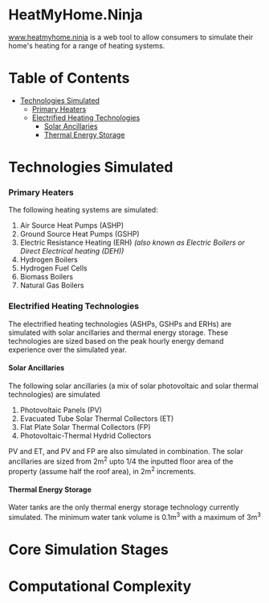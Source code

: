# HeatMyHome.Ninja
www.heatmyhome.ninja is a web tool to allow consumers to simulate their home's heating for a range of heating systems.

# Table of Contents

- [Technologies Simulated](#technologies-simulated)
    - [Primary Heaters](#primary-heaters)
    - [Electrified Heating Technologies](#electrified-heating-technologies)
        - [Solar Ancillaries](solar-ancillaries)
        - [Thermal Energy Storage](thermal-energy-storage)

# Technologies Simulated

### Primary Heaters

The following heating systems are simulated:
1. Air Source Heat Pumps (ASHP)
2. Ground Source Heat Pumps (GSHP)
3. Electric Resistance Heating (ERH)
    *(also known as Electric Boilers or Direct Electrical heating (DEH))*
4. Hydrogen Boilers
5. Hydrogen Fuel Cells
6. Biomass Boilers
7. Natural Gas Boilers

### Electrified Heating Technologies
The electrified heating technologies (ASHPs, GSHPs and ERHs) are simulated with solar 
ancillaries and thermal energy storage.
These technologies are sized based on the peak hourly energy demand experience over the 
simulated year.

#### Solar Ancillaries

The following solar ancillaries (a mix of solar photovoltaic and solar thermal technologies)
 are simulated
1. Photovoltaic Panels (PV)
2. Evacuated Tube Solar Thermal Collectors (ET)
3. Flat Plate Solar Thermal Collectors (FP)
4. Photovoltaic-Thermal Hydrid Collectors

PV and ET, and PV and FP are also simulated in combination.
The solar ancillaries are sized from 2m<sup>2</sup> upto 1/4 the inputted floor area of 
the property (assume half the roof area), in 2m<sup>2</sup> increments.

#### Thermal Energy Storage

Water tanks are the only thermal energy storage technology currently simulated. The minimum
water tank volume is 0.1m<sup>3</sup> with a maximum of 3m<sup>3</sup>

# Core Simulation Stages


# Computational Complexity

